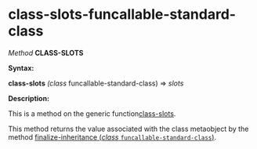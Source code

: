 class-slots-funcallable-standard-class
======================================

*Method* **CLASS-SLOTS**

**Syntax:**

**class-slots** *(class* funcallable-standard-class) => *slots*

**Description:**

This is a method on the generic function[class-slots](class-slots.md).

This method returns the value associated with the class metaobject by the method [finalize-inheritance (*class* `funcallable-standard-class`)](finalize-inheritance-funcallable-standard-class.md).
